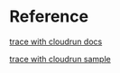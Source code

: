 # Reference

[trace with cloudrun docs](https://cloud.google.com/run/docs/tutorials/custom-metrics-opentelemetry-sidecar)

[trace with cloudrun sample](https://github.com/GoogleCloudPlatform/opentelemetry-cloud-run/)

